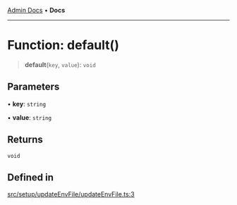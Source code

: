 [Admin Docs](/) • **Docs**

***

# Function: default()

> **default**(`key`, `value`): `void`

## Parameters

• **key**: `string`

• **value**: `string`

## Returns

`void`

## Defined in

[src/setup/updateEnvFile/updateEnvFile.ts:3](https://github.com/PalisadoesFoundation/talawa-admin/blob/main/src/setup/updateEnvFile/updateEnvFile.ts#L3)
